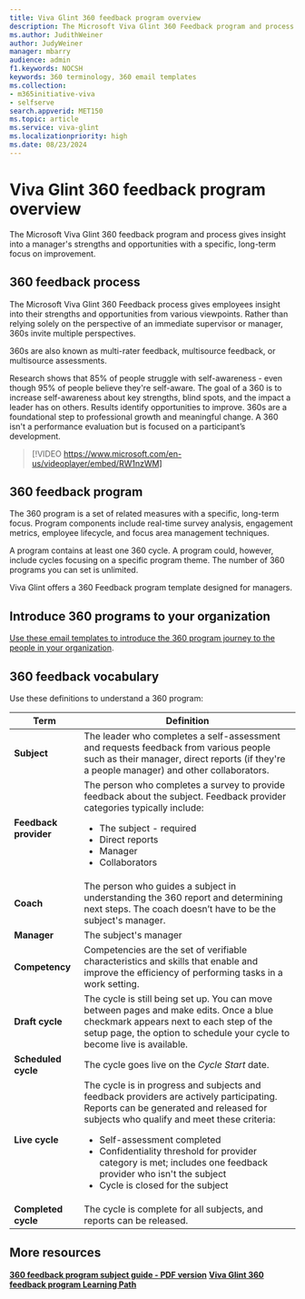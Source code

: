 ```yaml
---
title: Viva Glint 360 feedback program overview 
description: The Microsoft Viva Glint 360 Feedback program and process gives insight into a manager's strengths and opportunities with a specific, long-term focus.
ms.author: JudithWeiner
author: JudyWeiner
manager: mbarry
audience: admin
f1.keywords: NOCSH
keywords: 360 terminology, 360 email templates
ms.collection:  
- m365initiative-viva
- selfserve 
search.appverid: MET150 
ms.topic: article
ms.service: viva-glint
ms.localizationpriority: high
ms.date: 08/23/2024
---
```


# Viva Glint 360 feedback program overview 

The Microsoft Viva Glint 360 feedback program and process gives insight into a manager's strengths and opportunities with a specific, long-term focus on improvement.

## 360 feedback process

The Microsoft Viva Glint 360 Feedback process gives employees insight into their strengths and opportunities from various viewpoints. Rather than relying solely on the perspective of an immediate supervisor or manager, 360s invite multiple perspectives. 

360s are also known as multi-rater feedback, multisource feedback, or multisource assessments. 

Research shows that 85% of people struggle with self-awareness - even though 95% of people believe they're self-aware. The goal of a 360 is to increase self-awareness about key strengths, blind spots, and the impact a leader has on others. Results identify opportunities to improve. 360s are a foundational step to professional growth and meaningful change. A 360 isn't a performance evaluation but is focused on a participant’s development. 

 
> [!VIDEO https://www.microsoft.com/en-us/videoplayer/embed/RW1nzWM]

## 360 feedback program 

The 360 program is a set of related measures with a specific, long-term focus. Program components include real-time survey analysis, engagement metrics, employee lifecycle, and focus area management techniques. 

A program contains at least one 360 cycle. A program could, however, include cycles focusing on a specific program theme. The number of 360 programs you can set is unlimited.

Viva Glint offers a 360 Feedback program template designed for managers. 

## Introduce 360 programs to your organization

[Use these email templates to introduce the 360 program journey to the people in your organization](https://go.microsoft.com/fwlink/?linkid=2272784).

## 360 feedback vocabulary

Use these definitions to understand a 360 program:

|Term|Definition|
|----|---------|
|**Subject**|The leader who completes a self-assessment and requests feedback from various people such as their manager, direct reports (if they're a people manager) and other collaborators.|
|**Feedback provider**|The person who completes a survey to provide feedback about the subject. Feedback provider categories typically include:  <ul><li> The subject - required </li><li> Direct reports </li><li> Manager </li><li> Collaborators</li><ul>|
|**Coach**|The person who guides a subject in understanding the 360 report and determining next steps. The coach doesn’t have to be the subject's manager.|
|**Manager**| The subject's manager|
|**Competency**|Competencies are the set of verifiable characteristics and skills that enable and improve the efficiency of performing tasks in a work setting.|
|**Draft cycle**|The cycle is still being set up. You can move between pages and make edits. Once a blue checkmark appears next to each step of the setup page, the option to schedule your cycle to become live is available.|
|**Scheduled cycle**|The cycle goes live on the *Cycle Start* date. |
|**Live cycle**|The cycle is in progress and subjects and feedback providers are actively participating. Reports can be generated and released for subjects who qualify and meet these criteria: <ul><li> Self-assessment completed</li><li> Confidentiality threshold for provider category is met; includes one feedback provider who isn't the subject</li><li> Cycle is closed for the subject</li><ul>|
|**Completed cycle**|The cycle is complete for all subjects, and reports can be released.|

## More resources 

[**360 feedback program subject guide - PDF version**](https://go.microsoft.com/fwlink/?linkid=2282087)
[**Viva Glint 360 feedback program Learning Path**](https://go.microsoft.com/fwlink/?linkid=2283679)



